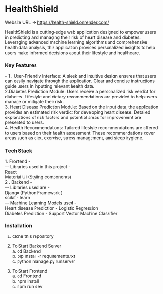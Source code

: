 # HealthShield

Website URL -> <a href="https://health-shield.onrender.com/">https://health-shield.onrender.com/</a>

HealthShield is a cutting-edge web application designed to empower users in predicting and managing their risk of heart disease and diabetes. Leveraging advanced machine learning algorithms and comprehensive health data analysis, this application provides personalized insights to help users make informed decisions about their lifestyle and healthcare. <br>
<h3>Key Features</h3> - 
1 . User-Friendly Interface: A sleek and intuitive design ensures that users can easily navigate through the application. Clear and concise instructions guide users in inputting relevant health data. <br>
2.Diabetes Prediction Module: Users receive a personalized risk verdict for diabetes. Lifestyle and dietary recommendations are provided to help users manage or mitigate their risk. <br>
3. Heart Disease Prediction Module: Based on the input data, the application provides an estimated risk verdict for developing heart disease. Detailed explanations of risk factors and potential areas for improvement are presented to users. <br>
4. Health Recommendations: Tailored lifestyle recommendations are offered to users based on their health assessment. These recommendations cover areas such as diet, exercise, stress management, and sleep hygiene.<br>

<h3>Tech Stack</h3>  
1. Frontend -<br>
-- Libraries used in this project -<br>
  React <br>
  Material UI (Styling components)<br>
2 . Backend -<br>
--  Libraries used are - <br>
  Django (Python Framework )<br>
  scikit - learn <br>
--  Machine Learning Models used - <br>
  Heart disease Prediction - Logistic Regression<br>
  Diabetes Prediction - Support Vector Machine Classifier<br>

<h3>Installation </h3> 

1. clone this repository<br>

2. To Start Backend Server<br>
   a. cd Backend<br>
   b. pip install -r requirements.txt<br>
   c. python manage.py runserver<br>
   
3. To Start Frontend<br>
   a. cd Frontend<br>
   b. npm install<br>
   c. npm run dev<br>

